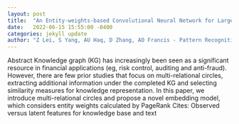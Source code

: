 ```yaml
---
layout: post
title:  "An Entity-weights-based Convolutional Neural Network for Large-sale Complex Knowledge Embedding"
date:   2022-06-15 15:55:00 -0400
categories: jekyll update
author: "Z Lei, S Yang, AU Haq, D Zhang, AO Francis - Pattern Recognition, 2022"
---
```

Abstract Knowledge graph (KG) has increasingly been seen as a significant resource in financial applications (eg, risk control, auditing and anti-fraud). However, there are few prior studies that focus on multi-relational circles, extracting additional information under the completed KG and selecting similarity measures for knowledge representation. In this paper, we introduce multi-relational circles and propose a novel embedding model, which considers entity weights calculated by PageRank  Cites: Observed versus latent features for knowledge base and text